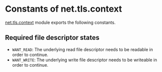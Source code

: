 # Constants of net.tls.context

[net.tls.context](../src/tls_context.c) module exports the following constants.

## Required file descriptor states

- `WANT_READ`: The underlying read file descriptor needs to be readable in order to continue.
- `WANT_WRITE`: The underlying write file descriptor needs to be writeable in order to continue.

